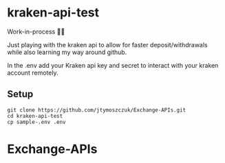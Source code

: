 # kraken-api-test

Work-in-process 👷‍♂️

Just playing with the kraken api to allow for faster deposit/withdrawals while also learning my way around github.

In the .env add your Kraken api key and secret to interact with your kraken account remotely.

## Setup
```
git clone https://github.com/jtymoszczuk/Exchange-APIs.git
cd kraken-api-test
cp sample-.env .env
```
# Exchange-APIs
